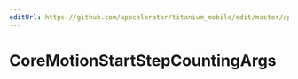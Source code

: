 ```yaml
---
editUrl: https://github.com/appcelerator/titanium_mobile/edit/master/apidoc/CoreMotion.yml
---
```

# CoreMotionStartStepCountingArgs

<TypeHeader/>

<ApiDocs/>
